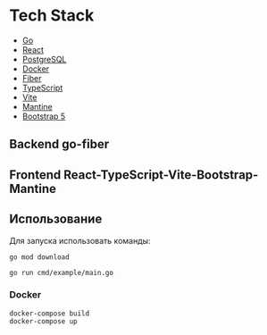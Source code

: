 # Tech Stack
- [Go](https://go.dev)
- [React](https://ru.reactjs.org/)
- [PostgreSQL](https://www.postgresql.org)
- [Docker](https://www.docker.com/)
- [Fiber](https://github.com/gofiber/fiber)
- [TypeScript](https://www.typescriptlang.org/)
- [Vite](https://vitejs.dev/)
- [Mantine](https://mantine.dev/)
- [Bootstrap 5](https://getbootstrap.com/)



## Backend go-fiber
## Frontend React-TypeScript-Vite-Bootstrap-Mantine


## Использование 
Для запуска использовать команды:

```go mod download```

```go run cmd/example/main.go```
### Docker
```shell
docker-compose build
docker-compose up
```

